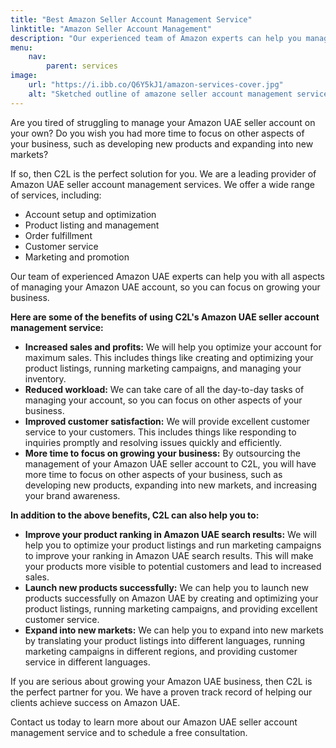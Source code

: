 ```yaml
---
title: "Best Amazon Seller Account Management Service"
linktitle: "Amazon Seller Account Management"
description: "Our experienced team of Amazon experts can help you manage your account from start to finish, so you can focus on your business."
menu:
    nav:
        parent: services
image:
    url: "https://i.ibb.co/Q6Y5kJ1/amazon-services-cover.jpg"
    alt: "Sketched outline of amazone seller account management service"
---
```


Are you tired of struggling to manage your Amazon UAE seller account on your own? Do you wish you had more time to focus on other aspects of your business, such as developing new products and expanding into new markets?

If so, then C2L is the perfect solution for you. We are a leading provider of Amazon UAE seller account management services. We offer a wide range of services, including:

- Account setup and optimization
- Product listing and management
- Order fulfillment
- Customer service
- Marketing and promotion

Our team of experienced Amazon UAE experts can help you with all aspects of managing your Amazon UAE account, so you can focus on growing your business.

**Here are some of the benefits of using C2L's Amazon UAE seller account management service:**

- **Increased sales and profits:** We will help you optimize your account for maximum sales. This includes things like creating and optimizing your product listings, running marketing campaigns, and managing your inventory.
- **Reduced workload:** We can take care of all the day-to-day tasks of managing your account, so you can focus on other aspects of your business.
- **Improved customer satisfaction:** We will provide excellent customer service to your customers. This includes things like responding to inquiries promptly and resolving issues quickly and efficiently.
- **More time to focus on growing your business:** By outsourcing the management of your Amazon UAE seller account to C2L, you will have more time to focus on other aspects of your business, such as developing new products, expanding into new markets, and increasing your brand awareness.

**In addition to the above benefits, C2L can also help you to:**

- **Improve your product ranking in Amazon UAE search results:** We will help you to optimize your product listings and run marketing campaigns to improve your ranking in Amazon UAE search results. This will make your products more visible to potential customers and lead to increased sales.
- **Launch new products successfully:** We can help you to launch new products successfully on Amazon UAE by creating and optimizing your product listings, running marketing campaigns, and providing excellent customer service.
- **Expand into new markets:** We can help you to expand into new markets by translating your product listings into different languages, running marketing campaigns in different regions, and providing customer service in different languages.

If you are serious about growing your Amazon UAE business, then C2L is the perfect partner for you. We have a proven track record of helping our clients achieve success on Amazon UAE.

Contact us today to learn more about our Amazon UAE seller account management service and to schedule a free consultation.